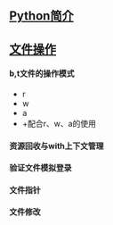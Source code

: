 ## [Python简介](https://sqlsafe.github.io/2022/04/16/Python%E7%AE%80%E4%BB%8B/)

## [文件操作](https://sqlsafe.github.io/2022/04/16/Python%E7%AE%80%E4%BB%8B/)
#### b,t文件的操作模式
  - r
  - w
  - a
  - +配合r、w、a的使用
#### 资源回收与with上下文管理
#### 验证文件模拟登录
#### 文件指针
#### 文件修改
